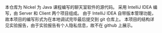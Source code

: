 本仓库为 Nickel 为 Java 课程编写的聊天室软件的源代码。
采用 IntelliJ IDEA 编写，由 Server 和 Client 两个项目组成。
由于 IntelliJ IDEA 自带版本管理功能，故本项目的编写形式为在本地调试完毕最后提交到 git 仓库上。
本项目的结构详见实验报告，由于实验报告有个人隐私信息，故不在 github 上展示。